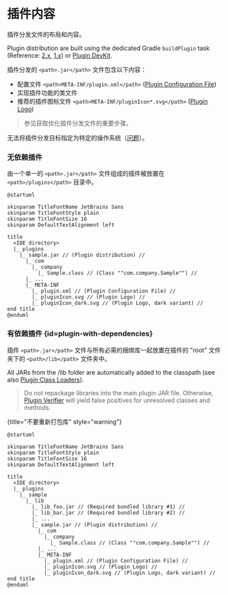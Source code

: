 <!-- Copyright 2000-2024 JetBrains s.r.o. and contributors. Use of this source code is governed by the Apache 2.0 license. -->

# 插件内容

<link-summary>插件分发文件的布局和内容。</link-summary>

Plugin distribution are built using the dedicated Gradle `buildPlugin` task (Reference: [2.x](tools_intellij_platform_gradle_plugin_tasks.md#buildPlugin),
[1.x](tools_gradle_intellij_plugin.md#tasks-buildplugin)) or [Plugin DevKit](deploying_theme.md).

插件分发的 `<path>.jar</path>` 文件包含以下内容：

- 配置文件 `<path>META-INF/plugin.xml</path>` ([Plugin Configuration File](plugin_configuration_file.md))
- 实现插件功能的类文件
- 推荐的插件图标文件 `<path>META-INF/pluginIcon*.svg</path>` ([Plugin Logo](plugin_icon_file.md))

> 参见[](plugin_user_experience.md#distribution-size)获取优化插件分发文件的重要步骤。


无法将插件分发目标指定为特定的操作系统（[问题](https://youtrack.jetbrains.com/issue/MP-1896)）。

### 无依赖插件

由一个单一的 `<path>.jar</path>` 文件组成的插件被放置在 `<path>/plugins</path>` 目录中。

```plantuml
@startuml

skinparam TitleFontName JetBrains Sans
skinparam TitleFontStyle plain
skinparam TitleFontSize 16
skinparam DefaultTextAlignment left

title
  <IDE directory>
  |_ plugins
    |_ sample.jar // (Plugin distribution) //
      |_ com
        |_ company
          |_ Sample.class // (Class ""com.company.Sample"") //
      |_ ...
      |_ META-INF
        |_ plugin.xml // (Plugin Configuration File) //
        |_ pluginIcon.svg // (Plugin Logo) //
        |_ pluginIcon_dark.svg // (Plugin Logo, dark variant) //
end title
@enduml
```

### 有依赖插件 {id=plugin-with-dependencies}

插件 `<path>.jar</path>` 文件与所有必需的捆绑库一起放置在插件的 "root" 文件夹下的 `<path>/lib</path>` 文件夹中。

All JARs from the <path>/lib</path> folder are automatically added to the classpath (see also [Plugin Class Loaders](plugin_class_loaders.md)).

<snippet id="doNotRepackageLibraries">

> Do not repackage libraries into the main plugin JAR file.
> Otherwise, [Plugin Verifier](verifying_plugin_compatibility.md) will yield false positives for unresolved classes and methods.
>
{title="不要重新打包库" style="warning"}

</snippet>

```plantuml
@startuml

skinparam TitleFontName JetBrains Sans
skinparam TitleFontStyle plain
skinparam TitleFontSize 16
skinparam DefaultTextAlignment left

title
  <IDE directory>
  |_ plugins
    |_ sample
      |_ lib
        |_ lib_foo.jar // (Required bundled library #1) //
        |_ lib_bar.jar // (Required bundled library #2) //
        |_ ...
        |_ sample.jar // (Plugin distribution) //
          |_ com
            |_ company
              |_ Sample.class // (Class ""com.company.Sample"") //
          |_ ...
          |_ META-INF
            |_ plugin.xml // (Plugin Configuration File) //
            |_ pluginIcon.svg // (Plugin Logo) //
            |_ pluginIcon_dark.svg // (Plugin Logo, dark variant) //
end title
@enduml
```
